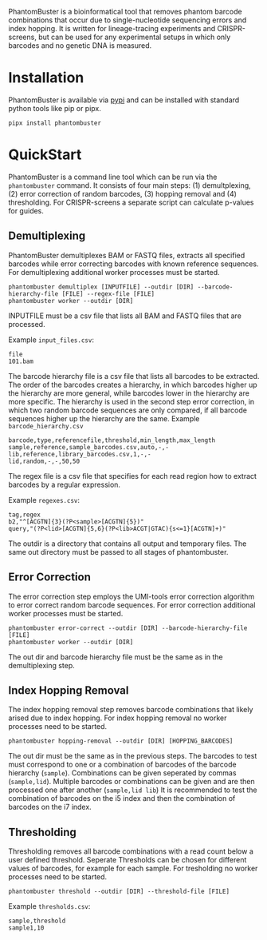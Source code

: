 PhantomBuster is a bioinformatical tool that removes phantom barcode combinations that occur due to single-nucleotide sequencing errors and index hopping.
It is written for lineage-tracing experiments and CRISPR-screens, but can be used for any experimental setups in which only barcodes and no genetic DNA is measured.

# Installation

PhantomBuster is available via [pypi](https://pypi.org/project/phantombuster/) and can be installed with standard python tools like pip or pipx.

    pipx install phantombuster

# QuickStart

PhantomBuster is a command line tool which can be run via the `phantombuster` command.
It consists of four main steps: (1) demultplexing, (2) error correction of random barcodes, (3) hopping removal and (4) thresholding.
For CRISPR-screens a separate script can calculate p-values for guides.

## Demultiplexing

PhantomBuster demultiplexes BAM or FASTQ files, extracts all specified barcodes while error correcting barcodes with known reference sequences.
For demultiplexing additional worker processes must be started.

```
phantombuster demultiplex [INPUTFILE] --outdir [DIR] --barcode-hierarchy-file [FILE] --regex-file [FILE] 
phantombuster worker --outdir [DIR]
```

INPUTFILE must be a csv file that lists all BAM and FASTQ files that are processed.

Example `input_files.csv`:
```
file
101.bam
```

The barcode hierarchy file is a csv file that lists all barcodes to be extracted.
The order of the barcodes creates a hierarchy, in which barcodes higher up the hierarchy are more general, while barcodes lower in the hierarchy are more specific.
The hierarchy is used in the second step error correction, in which two random barcode sequences are only compared, if all barcode sequences higher up the hierarchy are the same.
Example `barcode_hierarchy.csv`

```
barcode,type,referencefile,threshold,min_length,max_length
sample,reference,sample_barcodes.csv,auto,-,-
lib,reference,library_barcodes.csv,1,-,-
lid,random,-,-,50,50
```

The regex file is a csv file that specifies for each read region how to extract barcodes by a regular expression.

Example `regexes.csv`:
```
tag,regex
b2,"^[ACGTN]{3}(?P<sample>[ACGTN]{5})"
query,"(?P<lid>[ACGTN]{5,6}(?P<lib>ACGT|GTAC){s<=1}[ACGTN]+)"
```

The outdir is a directory that contains all output and temporary files.
The same out directory must be passed to all stages of phantombuster.

## Error Correction

The error correction step employs the UMI-tools error correction algorithm to error correct random barcode sequences.
For error correction additional worker processes must be started.

```
phantombuster error-correct --outdir [DIR] --barcode-hierarchy-file [FILE]
phantombuster worker --outdir [DIR]
```

The out dir and barcode hierarchy file must be the same as in the demultiplexing step.

## Index Hopping Removal

The index hopping removal step removes barcode combinations that likely arised due to index hopping.
For index hopping removal no worker processes need to be started.

```
phantombuster hopping-removal --outdir [DIR] [HOPPING_BARCODES]
```

The out dir must be the same as in the previous steps.
The barcodes to test must correspond to one or a combination of barcodes of the barcode hierarchy (`sample`).
Combinations can be given seperated by commas (`sample,lid`).
Multiple barcodes or combinations can be given and are then processed one after another (`sample,lid lib`)
It is recommended to test the combination of barcodes on the i5 index and then the combination of barcodes on the i7 index.

## Thresholding

Thresholding removes all barcode combinations with a read count below a user defined threshold.
Seperate Thresholds can be chosen for different values of barcodes, for example for each sample.
For tresholding no worker processes need to be started.

```
phantombuster threshold --outdir [DIR] --threshold-file [FILE]
```

Example `thresholds.csv`:
```
sample,threshold
sample1,10
```
